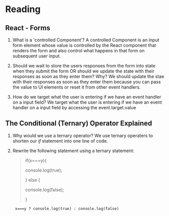 # Reading

## React - Forms

1. What is a 'controlled Component'?
    A controlled Component is an input form element whose value is controlled by the React component that renders the form and also control what happens in that form on subsequent user input.

2. Should we wait to store the users responses from the form into state when they submit the form OR should we update the state with their responses as soon as they enter them? Why?
    We should update the stae with their responses as soon as they enter them because you can pass the value to UI elements or reset it from other event handlers.

3. How do we target what the user is entering if we have an event handler on a input field?
    We target what the user is entering if we have an event handler on a input field by accessing the event.target.value

## The Conditional (Ternary) Operator Explained

1. Why would we use a ternary operator?
    We use ternary operaters to shorten our *if* statement into one line of code.

2. Rewrite the following statement using a ternary statement:
    >if(x===y){
    >
    >  console.log(true);
    >
    >} else {
    >
    >  console.log(false);
    >
    >}

        x===y ? console.log(true) : console.log(false)